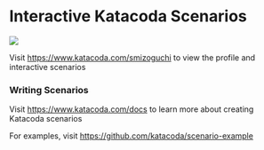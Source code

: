 # Interactive Katacoda Scenarios

[![](http://shields.katacoda.com/katacoda/smizoguchi/count.svg)](https://www.katacoda.com/smizoguchi "Get your profile on Katacoda.com")

Visit https://www.katacoda.com/smizoguchi to view the profile and interactive scenarios

### Writing Scenarios
Visit https://www.katacoda.com/docs to learn more about creating Katacoda scenarios

For examples, visit https://github.com/katacoda/scenario-example

